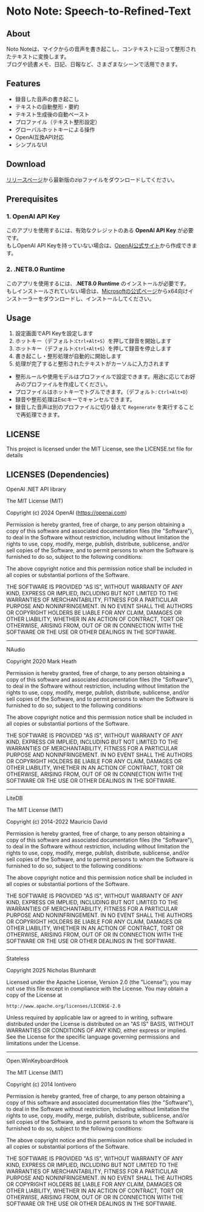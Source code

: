 # Noto Note: Speech-to-Refined-Text

## About

Noto Noteは、マイクからの音声を書き起こし、コンテキストに沿って整形されたテキストに変換します。  
ブログや読書メモ、日記、日報など、さまざまなシーンで活用できます。

## Features

- 録音した音声の書き起こし
- テキストの自動整形・要約
- テキスト生成後の自動ペースト
- プロファイル（テキスト整形設定）
- グローバルホットキーによる操作
- OpenAI互換API対応
- シンプルなUI

## Download

[リリースページ](https://github.com/amamagi/NotoNote/releases)から最新版のzipファイルをダウンロードしてください。  

## Prerequisites
### 1. OpenAI API Key
このアプリを使用するには、有効なクレジットのある **OpenAI API Key** が必要です。\
もしOpenAI API Keyを持っていない場合は、[OpenAI公式サイト](https://platform.openai.com/account/api-keys)から作成できます。

### 2. .NET8.0 Runtime
このアプリを使用するには、**.NET8.0 Runtime** のインストールが必要です。\
もしインストールされていない場合は、[Microsoftの公式ページ](https://dotnet.microsoft.com/ja-jp/download/dotnet/8.0/runtime)からx64向けインストーラーをダウンロードし、インストールしてください。

## Usage
1. 設定画面でAPI Keyを設定します
2. ホットキー（デフォルト:`Ctrl+Alt+S`）を押して録音を開始します
3. ホットキー（デフォルト:`Ctrl+Alt+S`）を押して録音を停止します
4. 書き起こし・整形処理が自動的に開始します
5. 処理が完了すると整形されたテキストがカーソルに入力されます

- 整形ルールや使用モデルはプロファイルで設定できます。用途に応じてお好みのプロファイルを作成してください。
- プロファイルはホットキーでトグルできます。（デフォルト: `Ctrl+Alt+D`） 
- 録音や整形処理はEscキーでキャンセルできます。
- 録音した音声は別のプロファイルに切り替えて `Regenerate` を実行することで再処理できます。


## LICENSE
This project is licensed under the MIT License, see the LICENSE.txt file for details


## LICENSES (Dependencies)

OpenAI .NET API library

The MIT License (MIT)

Copyright (c) 2024 OpenAI (https://openai.com)


Permission is hereby granted, free of charge, to any person obtaining a copy
of this software and associated documentation files (the "Software"), to deal
in the Software without restriction, including without limitation the rights
to use, copy, modify, merge, publish, distribute, sublicense, and/or sell
copies of the Software, and to permit persons to whom the Software is
furnished to do so, subject to the following conditions:

The above copyright notice and this permission notice shall be included in
all copies or substantial portions of the Software.

THE SOFTWARE IS PROVIDED "AS IS", WITHOUT WARRANTY OF ANY KIND, EXPRESS OR
IMPLIED, INCLUDING BUT NOT LIMITED TO THE WARRANTIES OF MERCHANTABILITY,
FITNESS FOR A PARTICULAR PURPOSE AND NONINFRINGEMENT. IN NO EVENT SHALL THE
AUTHORS OR COPYRIGHT HOLDERS BE LIABLE FOR ANY CLAIM, DAMAGES OR OTHER
LIABILITY, WHETHER IN AN ACTION OF CONTRACT, TORT OR OTHERWISE, ARISING FROM,
OUT OF OR IN CONNECTION WITH THE SOFTWARE OR THE USE OR OTHER DEALINGS IN
THE SOFTWARE.

---

NAudio

Copyright 2020 Mark Heath

Permission is hereby granted, free of charge, to any person obtaining a copy of this software and associated documentation files (the "Software"), to deal in the Software without restriction, including without limitation the rights to use, copy, modify, merge, publish, distribute, sublicense, and/or sell copies of the Software, and to permit persons to whom the Software is furnished to do so, subject to the following conditions:

The above copyright notice and this permission notice shall be included in all copies or substantial portions of the Software.

THE SOFTWARE IS PROVIDED "AS IS", WITHOUT WARRANTY OF ANY KIND, EXPRESS OR IMPLIED, INCLUDING BUT NOT LIMITED TO THE WARRANTIES OF MERCHANTABILITY, FITNESS FOR A PARTICULAR PURPOSE AND NONINFRINGEMENT. IN NO EVENT SHALL THE AUTHORS OR COPYRIGHT HOLDERS BE LIABLE FOR ANY CLAIM, DAMAGES OR OTHER LIABILITY, WHETHER IN AN ACTION OF CONTRACT, TORT OR OTHERWISE, ARISING FROM, OUT OF OR IN CONNECTION WITH THE SOFTWARE OR THE USE OR OTHER DEALINGS IN THE SOFTWARE.

---

LiteDB

The MIT License (MIT)

Copyright (c) 2014-2022 Mauricio David

Permission is hereby granted, free of charge, to any person obtaining a copy
of this software and associated documentation files (the "Software"), to deal
in the Software without restriction, including without limitation the rights
to use, copy, modify, merge, publish, distribute, sublicense, and/or sell
copies of the Software, and to permit persons to whom the Software is
furnished to do so, subject to the following conditions:

The above copyright notice and this permission notice shall be included in all
copies or substantial portions of the Software.

THE SOFTWARE IS PROVIDED "AS IS", WITHOUT WARRANTY OF ANY KIND, EXPRESS OR
IMPLIED, INCLUDING BUT NOT LIMITED TO THE WARRANTIES OF MERCHANTABILITY,
FITNESS FOR A PARTICULAR PURPOSE AND NONINFRINGEMENT. IN NO EVENT SHALL THE
AUTHORS OR COPYRIGHT HOLDERS BE LIABLE FOR ANY CLAIM, DAMAGES OR OTHER
LIABILITY, WHETHER IN AN ACTION OF CONTRACT, TORT OR OTHERWISE, ARISING FROM,
OUT OF OR IN CONNECTION WITH THE SOFTWARE OR THE USE OR OTHER DEALINGS IN THE
SOFTWARE.

---

Stateless 

Copyright 2025 Nicholas Blumhardt

Licensed under the Apache License, Version 2.0 (the "License");
you may not use this file except in compliance with the License.
You may obtain a copy of the License at

    http://www.apache.org/licenses/LICENSE-2.0

Unless required by applicable law or agreed to in writing, software
distributed under the License is distributed on an "AS IS" BASIS,
WITHOUT WARRANTIES OR CONDITIONS OF ANY KIND, either express or implied.
See the License for the specific language governing permissions and
limitations under the License.

---

Open.WinKeyboardHook

The MIT License (MIT)

Copyright (c) 2014 lontivero

Permission is hereby granted, free of charge, to any person obtaining a copy
of this software and associated documentation files (the "Software"), to deal
in the Software without restriction, including without limitation the rights
to use, copy, modify, merge, publish, distribute, sublicense, and/or sell
copies of the Software, and to permit persons to whom the Software is
furnished to do so, subject to the following conditions:

The above copyright notice and this permission notice shall be included in all
copies or substantial portions of the Software.

THE SOFTWARE IS PROVIDED "AS IS", WITHOUT WARRANTY OF ANY KIND, EXPRESS OR
IMPLIED, INCLUDING BUT NOT LIMITED TO THE WARRANTIES OF MERCHANTABILITY,
FITNESS FOR A PARTICULAR PURPOSE AND NONINFRINGEMENT. IN NO EVENT SHALL THE
AUTHORS OR COPYRIGHT HOLDERS BE LIABLE FOR ANY CLAIM, DAMAGES OR OTHER
LIABILITY, WHETHER IN AN ACTION OF CONTRACT, TORT OR OTHERWISE, ARISING FROM,
OUT OF OR IN CONNECTION WITH THE SOFTWARE OR THE USE OR OTHER DEALINGS IN THE
SOFTWARE.
